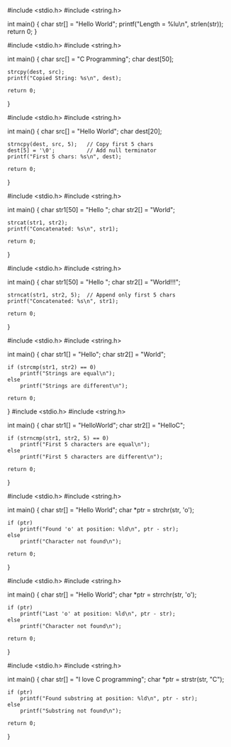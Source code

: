#include <stdio.h>
#include <string.h>

int main() {
    char str[] = "Hello World";
    printf("Length = %lu\n", strlen(str));
    return 0;
}

#include <stdio.h>
#include <string.h>

int main() {
    char src[] = "C Programming";
    char dest[50];

    strcpy(dest, src);
    printf("Copied String: %s\n", dest);

    return 0;
}

#include <stdio.h>
#include <string.h>

int main() {
    char src[] = "Hello World";
    char dest[20];

    strncpy(dest, src, 5);   // Copy first 5 chars
    dest[5] = '\0';          // Add null terminator
    printf("First 5 chars: %s\n", dest);

    return 0;
}

#include <stdio.h>
#include <string.h>

int main() {
    char str1[50] = "Hello ";
    char str2[] = "World";

    strcat(str1, str2);
    printf("Concatenated: %s\n", str1);

    return 0;
}

#include <stdio.h>
#include <string.h>

int main() {
    char str1[50] = "Hello ";
    char str2[] = "World!!!";

    strncat(str1, str2, 5);  // Append only first 5 chars
    printf("Concatenated: %s\n", str1);

    return 0;
}

#include <stdio.h>
#include <string.h>

int main() {
    char str1[] = "Hello";
    char str2[] = "World";

    if (strcmp(str1, str2) == 0)
        printf("Strings are equal\n");
    else
        printf("Strings are different\n");

    return 0;
}
#include <stdio.h>
#include <string.h>

int main() {
    char str1[] = "HelloWorld";
    char str2[] = "HelloC";

    if (strncmp(str1, str2, 5) == 0)
        printf("First 5 characters are equal\n");
    else
        printf("First 5 characters are different\n");

    return 0;
}

#include <stdio.h>
#include <string.h>

int main() {
    char str[] = "Hello World";
    char *ptr = strchr(str, 'o');

    if (ptr)
        printf("Found 'o' at position: %ld\n", ptr - str);
    else
        printf("Character not found\n");

    return 0;
}

#include <stdio.h>
#include <string.h>

int main() {
    char str[] = "Hello World";
    char *ptr = strrchr(str, 'o');

    if (ptr)
        printf("Last 'o' at position: %ld\n", ptr - str);
    else
        printf("Character not found\n");

    return 0;
}

#include <stdio.h>
#include <string.h>

int main() {
    char str[] = "I love C programming";
    char *ptr = strstr(str, "C");

    if (ptr)
        printf("Found substring at position: %ld\n", ptr - str);
    else
        printf("Substring not found\n");

    return 0;
}

